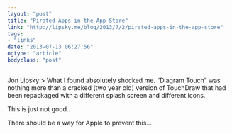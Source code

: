 ```yaml
---
layout: "post"
title: "Pirated Apps in the App Store"
link: "http://lipsky.me/blog/2013/7/2/pirated-apps-in-the-app-store"
tags: 
- "links"
date: "2013-07-13 06:27:56"
ogtype: "article"
bodyclass: "post"
---
```


<article>Jon Lipsky:> What I found absolutely shocked me. “Diagram Touch” was nothing more than a cracked (two year old) version of TouchDraw that had been repackaged with a different splash screen and different icons.

This is just not good..

There should be a way for Apple to prevent this…

</article>